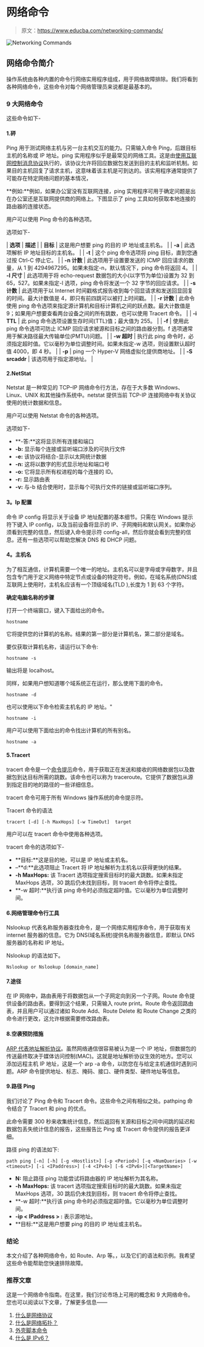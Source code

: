 # 网络命令

> 原文：<https://www.educba.com/networking-commands/>

![Networking Commands](img/c8f0fa788236453b0b01ea4eb068f310.png)



## 网络命令简介

操作系统由各种内置的命令行网络实用程序组成，用于网络故障排除。我们将看到各种网络命令，这些命令对每个网络管理员来说都是最基本的。

### 9 大网络命令

这些命令如下-

#### 1.砰

Ping 用于测试网络主机与另一台主机交互的能力。只需输入命令 Ping，后跟目标主机的名称或 IP 地址。ping 实用程序似乎是最常见的网络工具。这是由[使用互联网控制消息协议](https://www.educba.com/internet-control-message-protocol/)执行的，该协议允许将回应数据包发送到目的主机和监听机制。如果目的主机回复了请求主机，这意味着该主机是可到达的。该实用程序通常提供了可能存在特定网络问题的基本情况，

**例如:**例如，如果办公室没有互联网连接，ping 实用程序可用于确定问题是出在办公室还是互联网提供商的网络上。下图显示了 ping 工具如何获取本地连接的路由器的连接状态。

用户可以使用 Ping 命令的各种选项。

选项如下-

| **选项** | **描述** |
| **目标** | 这是用户想要 ping 的目的 IP 地址或主机名。 |
| **-a** | 此选项解析 IP 地址目标的主机名。 |
| **-t** | 这个 ping 命令选项将 ping 目标，直到您通过按 Ctrl-C 停止它。 |
| **-n 计数** | 此选项用于设置要发送的 ICMP 回应请求的数量，从 1 到 4294967295。如果未指定-n，默认情况下，ping 命令将返回 4。 |
| **-l 尺寸** | 此选项用于将 echo-request 数据包的大小(以字节为单位)设置为 32 到 65，527。如果未指定-l 选项，ping 命令将发送一个 32 字节的回应请求。 |
| **-s 计数** | 此选项用于以 Internet 时间戳格式报告收到每个回显请求和发送回显回复的时间。最大计数值是 4，即只有前四跳可以被打上时间戳。 |
| **-r 计数** | 此命令使用 ping 命令选项来指定源计算机和目标计算机之间的跃点数。最大计数值是 9；如果用户想要查看两台设备之间的所有跳数，也可以使用 Tracert 命令。 |
| **-i TTL** | 此 ping 命令选项设置生存时间(TTL)值；最大值为 255。 |
| **-f** | 使用此 ping 命令选项可防止 ICMP 回应请求被源和目标之间的路由器分割。f 选项通常用于解决路径最大传输单位(PMTU)问题。 |
| **-w 超时** | 执行此 ping 命令时，必须指定超时值。它以毫秒为单位调整时间。如果未指定-w 选项，则设置默认超时值 4000，即 4 秒。 |
| **-p** | ping 一个 Hyper-V 网络虚拟化提供商地址。 |
| **-S srcaddr** | 该选项用于指定源地址。 |

#### 2.NetStat

Netstat 是一种常见的 TCP–IP 网络命令行方法，存在于大多数 Windows、Linux、UNIX 和其他操作系统中。netstat 提供当前 TCP-IP 连接网络中有关协议使用的统计数据和信息。

用户可以使用 Netstat 命令的各种选项。

选项如下-

*   **-答:**这将显示所有连接和端口
*   **-b:** 显示每个连接或监听端口涉及的可执行文件
*   **-e:** 该协议将结合-显示以太网统计数据
*   **-n:** 这将以数字的形式显示地址和端口号
*   **-o:** 它将显示所有权进程的每个连接的 ID。
*   **-r:** 显示路由表
*   **-v:** 与-b 结合使用时，显示每个可执行文件的链接或监听端口序列。

#### **3。Ip 配置**

命令 IP config 将显示关于设备 IP 地址配置的基本细节。只需在 Windows 提示符下键入 IP config，以及当前设备将显示的 IP、子网掩码和默认网关。如果你必须看到完整的信息，然后键入命令提示符 config-all，然后你就会看到完整的信息。还有一些选项可以帮助您解决 DNS 和 DHCP 问题。

#### **4。主机名**

为了相互通信，计算机需要一个唯一的地址。主机名可以是字母或字母数字，并且包含专门用于定义网络中特定节点或设备的特定符号。例如，在域名系统(DNS)或互联网上使用时，主机名应该有一个顶级域名(TLD ),长度为 1 到 63 个字符。

**确定电脑名称的步骤**

打开一个终端窗口，键入下面给出的命令。

`hostname`

它将提供您的计算机的名称。结果的第一部分是计算机名，第二部分是域名。

要仅获取计算机名称，请运行以下命令:

`hostname -s`

输出将是 localhost。

同样，如果用户想知道哪个域系统正在运行，那么使用下面的命令。

`hostname -d`

也可以使用以下命令检索主机名的 IP 地址。"

`hostname -i`

用户可以使用下面给出的命令找出计算机的所有别名。

`hostname -a`

#### 5.Tracert

tracert 命令是一个[命令提示](https://www.educba.com/what-is-cmd/)命令，用于获取正在发送和接收的网络数据包以及数据包到达目标所需的跳数。该命令也可以称为 traceroute。它提供了数据包从源到指定目的地的路径的一些详细信息。

tracert 命令可用于所有 Windows 操作系统的命令提示符。

Tracert 命令的语法

`tracert [-d] [-h MaxHops] [-w TimeOut]  target`

用户可以在 tracert 命令中使用各种选项。

tracert 命令的选项如下-

*   **目标:**这是目的地，可以是 IP 地址或主机名。
*   –**d:**此选项阻止 Tracert 将 IP 地址解析为主机名以获得更快的结果。
*   **-h MaxHops:** 该 Tracert 选项指定搜索目标时的最大跳数。如果未指定 MaxHops 选项，30 跳后仍未找到目标，则 tracert 命令将停止查找。
*   **-w 超时:**执行该 ping 命令时必须指定超时值。它以毫秒为单位调整时间。

#### 6.网络管理命令行工具

Nslookup 代表名称服务器查找命令，是一个网络实用程序命令，用于获取有关 internet 服务器的信息。它为 DNS(域名系统)提供名称服务器信息，即默认 DNS 服务器的名称和 IP 地址。

Nslookup 的语法如下。

`Nslookup
or
Nslookup [domain_name]`

#### 7.途径

在 IP 网络中，路由表用于将数据包从一个子网定向到另一个子网。Route 命令提供设备的路由表。要得到这个结果，只需输入 route print。Route 命令返回路由表，并且用户可以通过诸如 Route Add、Route Delete 和 Route Change 之类的命令进行更改，这允许根据需要修改路由表。

#### 8.空袭预防措施

[ARP 代表地址解析协议](https://www.educba.com/address-resolution-protocol/)。虽然网络通信很容易被认为是一个 IP 地址，但数据包的传送最终取决于媒体访问控制(MAC)。这就是地址解析协议生效的地方。您可以添加远程主机 IP 地址，这是一个 arp -a 命令，以防您在与给定主机通信时遇到问题。ARP 命令提供地址、标志、掩码、接口、硬件类型、硬件地址等信息。

#### 9.路径 Ping

我们讨论了 Ping 命令和 Tracert 命令。这些命令之间有相似之处。pathping 命令结合了 Tracert 和 ping 的优点。

此命令需要 300 秒来收集统计信息，然后返回有关源和目标之间中间跳的延迟和数据包丢失统计信息的报告，这些报告比 Ping 或 Tracert 命令提供的报告更详细。

路径 ping 的语法如下:

`path ping [-n] [-h] [-g <Hostlist>] [-p <Period>] [-q <NumQueries> [-w <timeout>] [-i <IPaddress>] [-4 <IPv4>] [-6 <IPv6>][<TargetName>]`

*   **N:** 阻止路径 ping 功能尝试将路由器的 IP 地址解析为其名称。
*   **-h MaxHops:** 该 tracert 选项指定搜索目标时的最大跳数。如果未指定 MaxHops 选项，30 跳后仍未找到目标，则 tracert 命令将停止查找。
*   **-w 超时:**执行该 ping 命令时必须指定超时值。它以毫秒为单位调整时间。
*   **-ip < IPaddress > :** 表示源地址。
*   **目标:**这是用户想要 ping 的目的 IP 地址或主机名。

### 结论

本文介绍了各种网络命令，如 Route、Arp 等。，以及它们的语法和示例。我希望这些命令能帮助您快速排除故障。

### 推荐文章

这是一个网络命令指南。在这里，我们讨论市场上可用的概念和 9 大网络命令。您也可以阅读以下文章，了解更多信息——

1.  [什么是网络协议](https://www.educba.com/what-is-networking-protocols/)
2.  [什么是网络拓扑？](https://www.educba.com/what-is-network-topology/)
3.  [外壳脚本命令](https://www.educba.com/shell-scripting-commands/)
4.  [什么是 IPv6？](https://www.educba.com/what-is-ipv6/)





